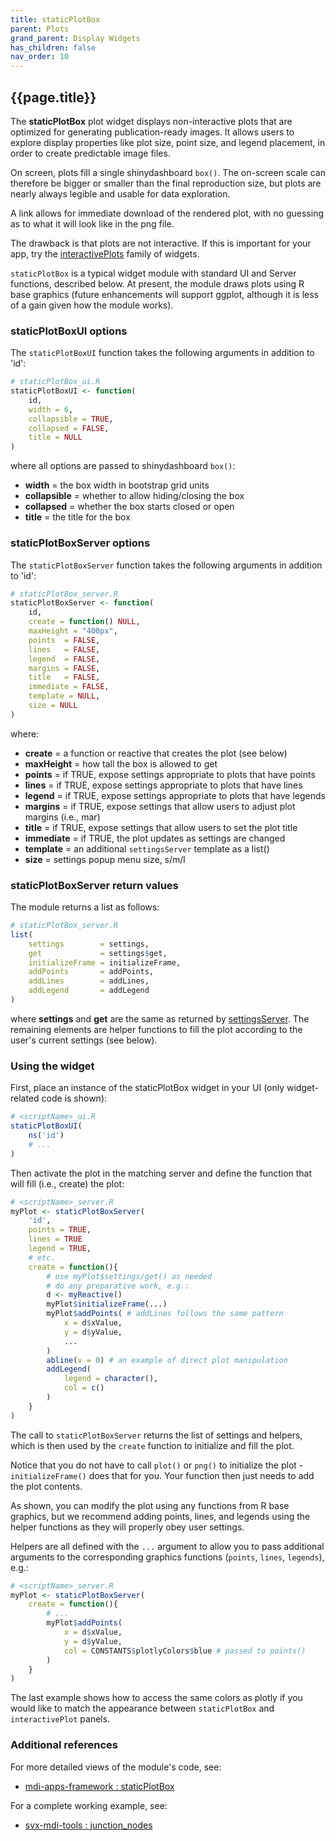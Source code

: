 ```yaml
---
title: staticPlotBox
parent: Plots
grand_parent: Display Widgets
has_children: false
nav_order: 10
---
```


## {{page.title}}

The **staticPlotBox** plot widget displays non-interactive plots that 
are optimized for generating publication-ready images. 
It allows users to explore display
properties like plot size, point size, and legend placement, 
in order to create predictable image files.

On screen, plots fill a single shinydashboard `box()`. The on-screen 
scale can therefore be bigger or smaller than the final reproduction size, 
but plots are nearly always legible and usable for data exploration.

A link allows for immediate download of the rendered plot,
with no guessing as to what it will look like in the png file.

The drawback is that plots are not interactive. 
If this is important for your app, try the
[interactivePlots](/mdi-apps-framework/shiny/shared/session/modules/widgets/plots/interactivePlots/README.html)
family of widgets. 

`staticPlotBox` is a typical widget module with standard
UI and Server functions, described below. At present,
the module draws plots using R base graphics
(future enhancements will support ggplot, although it is 
less of a gain given how the module works).

### staticPlotBoxUI options

The `staticPlotBoxUI` function takes the following arguments in addition to 'id':

```r
# staticPlotBox_ui.R
staticPlotBoxUI <- function(
    id, 
    width = 6,
    collapsible = TRUE,
    collapsed = FALSE,
    title = NULL
)
```

where all options are passed to shinydashboard `box()`:

- **width** = the box width in bootstrap grid units
- **collapsible** = whether to allow hiding/closing the box
- **collapsed** = whether the box starts closed or open
- **title** = the title for the box

### staticPlotBoxServer options

The `staticPlotBoxServer` function takes the following arguments in addition to 'id':

```r
# staticPlotBox_server.R
staticPlotBoxServer <- function(
    id,
    create = function() NULL,
    maxHeight = "400px",
    points  = FALSE, 
    lines   = FALSE,
    legend  = FALSE,
    margins = FALSE,
    title   = FALSE,
    immediate = FALSE,
    template = NULL,
    size = NULL
)
```

where:

- **create** = a function or reactive that creates the plot (see below)
- **maxHeight** = how tall the box is allowed to get
- **points** = if TRUE, expose settings appropriate to plots that have points
- **lines** = if TRUE, expose settings appropriate to plots that have lines
- **legend** = if TRUE, expose settings appropriate to plots that have legends
- **margins** = if TRUE, expose settings that allow users to adjust plot margins (i.e., mar)
- **title** = if TRUE, expose settings that allow users to set the plot title
- **immediate** = if TRUE, the plot updates as settings are changed
- **template** = an additional `settingsServer` template as a list()
- **size** = settings popup menu size, s/m/l

### staticPlotBoxServer return values

The module returns a list as follows:

```r
# staticPlotBox_server.R
list(
    settings        = settings,
    get             = settings$get,
    initializeFrame = initializeFrame,
    addPoints       = addPoints,
    addLines        = addLines,
    addLegend       = addLegend
)
```

where **settings** and **get** are the same as returned by
[settingsServer](/mdi-apps-framework/docs/settings.html). 
The remaining elements are helper functions to fill 
the plot according to the user's current settings (see below).

### Using the widget

First, place an instance of the staticPlotBox widget in your UI 
(only widget-related code is shown):

```r
# <scriptName>_ui.R
staticPlotBoxUI(
    ns('id')
    # ...
)
```

Then activate the plot in the matching server and define
the function that will fill (i.e., create) the plot:

```r
# <scriptName>_server.R
myPlot <- staticPlotBoxServer(
    'id', 
    points = TRUE,
    lines = TRUE
    legend = TRUE, 
    # etc.
    create = function(){
        # use myPlot$settings/get() as needed        
        # do any preparative work, e.g.:
        d <- myReactive()
        myPlot$initializeFrame(...)
        myPlot$addPoints( # addLines follows the same pattern
            x = d$xValue,
            y = d$yValue,
            ...
        )
        abline(v = 0) # an example of direct plot manipulation
        addLegend(
            legend = character(),
            col = c()
        )
    }
)
```

The call to `staticPlotBoxServer` returns the list of 
settings and helpers, which is then used by the `create`
function to initialize and fill the plot. 

Notice that you do not have to call `plot()` or `png()`
to initialize the plot - `initializeFrame()` does that for you.
Your function then just needs to add the plot contents.

As shown, you can modify the plot using any functions from
R base graphics, but we recommend adding points, lines,
and legends using the helper functions as they will
properly obey user settings. 

Helpers are all defined with the `...` argument 
to allow you to pass additional arguments
to the corresponding graphics functions 
(`points`, `lines`, `legends`), e.g.:

```r
# <scriptName>_server.R
myPlot <- staticPlotBoxServer(
    create = function(){
        # ...
        myPlot$addPoints(
            x = d$xValue,
            y = d$yValue,
            col = CONSTANTS$plotlyColors$blue # passed to points()
        )
    }
)
```

The last example shows how to access the same colors
as plotly if you would like to match the appearance
between `staticPlotBox` and `interactivePlot` panels.

### Additional references
 
For more detailed views of the module's code, see:

- [mdi-apps-framework : staticPlotBox](https://github.com/MiDataInt/mdi-apps-framework/blob/main/shiny/shared/session/modules/widgets/plots/staticPlotBox)

For a complete working example, see:

- [svx-mdi-tools : junction_nodes](https://github.com/wilsontelab/svx-mdi-tools/blob/main/shiny/shared/session/utilities/plots/junction_nodes.R)
